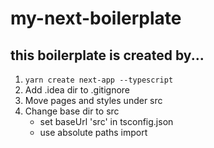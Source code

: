 # my-next-boilerplate

## this boilerplate is created by...

1. `yarn create next-app --typescript`
2. Add .idea dir to .gitignore
3. Move pages and styles under src
4. Change base dir to src
    - set baseUrl 'src' in tsconfig.json
    - use absolute paths import